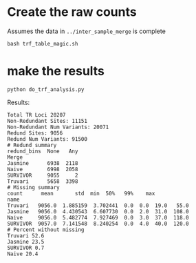 # Create the raw counts

Assumes the data in `../inter_sample_merge` is complete

```
bash trf_table_magic.sh
```
# make the results

```
python do_trf_analysis.py
```
Results:
```
Total TR Loci 20207
Non-Redundant Sites: 11151
Non-Redundant Num Variants: 20071
Redund Sites: 9056
Redund Num Variants: 91500
# Redund summary
redund_bins  None   Any
Merge
Jasmine      6938  2118
Naive        6998  2058
SURVIVOR     9055     2
Truvari      5658  3398
# Missing summary
count      mean       std  min  50%   99%    max
name
Truvari   9056.0  1.885159  3.702441  0.0  0.0  19.0   55.0
Jasmine   9056.0  4.430543  6.607730  0.0  2.0  31.0  108.0
Naive     9056.0  5.482774  7.927469  0.0  3.0  37.0  118.0
SURVIVOR  9057.0  7.141548  8.240254  0.0  4.0  40.0  120.0
# Percent without missing
Truvari 52.6
Jasmine 23.5
SURVIVOR 0.7
Naive 20.4
```

